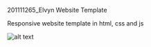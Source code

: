 201111265_Elvyn Website Template

Responsive website template in html, css and js

![alt text](img/main-full.png "Full page of project")
